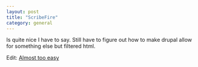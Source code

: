 ```yaml
---
layout: post
title: "ScribeFire"
category: general
---
```


Is quite nice I have to say. Still have to figure out how to make
drupal allow for something else but filtered html.

Edit: [Almost too easy](http://drupal.org/node/202947)
